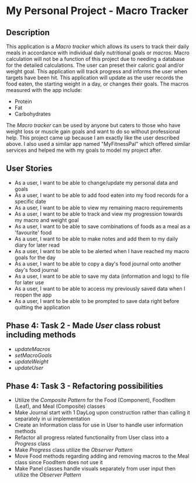 # My Personal Project - Macro Tracker

## Description

This application is a *Macro tracker* which allows its users to track their daily meals in accordance with individual
daily nutritional goals or *macros*. Macro calculation will not be a function of this project due to needing a database
for the detailed calculations. The user can preset their caloric goal and/or weight goal. This application will track
progress and informs the user when targets have been hit. This application will update as the user records the food
eaten, the starting weight in a day, or changes their goals. The macros measured with the app include:
- Protein
- Fat
- Carbohydrates

The *Macro tracker* can be used by anyone but caters to those who have weight loss or muscle gain goals and want to do
so without professional help. This project came up because I am exactly like the user described above. I also used a
similar app named "MyFitnessPal" which offered similar services and helped me with my goals to model my project after.

## User Stories
- As a user, I want to be able to change/update my personal data and goals
- As a user, I want to be able to add food eaten into my food records for a specific date
- As a user, I want to be able to view my remaining macro requirements 
- As a user, I want to be able to track and view my progression towards my macro and weight goal
- As a user, I want to be able to save combinations of foods as a meal as a 'favourite' food
- As a user, I want to be able to make notes and add them to my daily diary for later read
- As a user, I want to be able to be alerted when I have reached my macro goals for the day
- As a user, I want to be able to copy a day's food journal onto another day's food journal
- As a user, I want to be able to save my data (information and logs) to file for later use
- As a user, I want to be able to access my previously saved data when I reopen the app
- As a user, I want to be able to be prompted to save data right before quitting the application

## Phase 4: Task 2 - Made *User* class robust including methods
- *updateMacros*
- *setMacroGoals*
- *updateWeight*
- *updateUser*

## Phase 4: Task 3 - Refactoring possibilities
- Utilize the *Composite Pattern* for the Food (Component), FoodItem (Leaf), and Meal (Composite) classes
- Make Journal start with 1 DayLog upon construction rather than calling it separately in ui implementation
- Create an Information class for use in User to handle user information methods
- Refactor all progress related functionality from User class into a *Progress* class
- Make *Progress* class utilize the *Observer Pattern*
- Move Food methods regarding adding and removing macros to the Meal class since FoodItem does not use it
- Make Panel classes handle visuals separately from user input then utilize the *Observer Pattern*